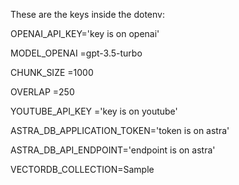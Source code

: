 These are the keys inside the dotenv:

OPENAI_API_KEY='key is on openai'

MODEL_OPENAI =gpt-3.5-turbo

CHUNK_SIZE =1000

OVERLAP =250

YOUTUBE_API_KEY ='key is on youtube'

ASTRA_DB_APPLICATION_TOKEN='token is on astra'

ASTRA_DB_API_ENDPOINT='endpoint is on astra'

VECTORDB_COLLECTION=Sample